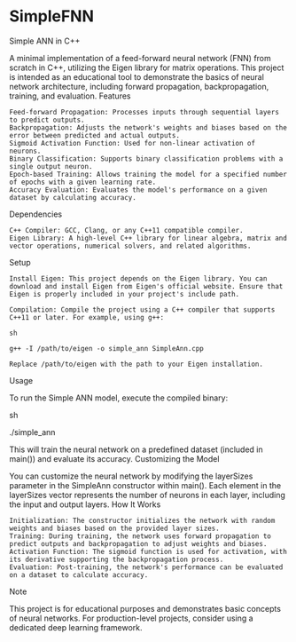# SimpleFNN

Simple ANN in C++

A minimal implementation of a feed-forward neural network (FNN) from scratch in C++, utilizing the Eigen library for matrix operations. This project is intended as an educational tool to demonstrate the basics of neural network architecture, including forward propagation, backpropagation, training, and evaluation.
Features

    Feed-forward Propagation: Processes inputs through sequential layers to predict outputs.
    Backpropagation: Adjusts the network's weights and biases based on the error between predicted and actual outputs.
    Sigmoid Activation Function: Used for non-linear activation of neurons.
    Binary Classification: Supports binary classification problems with a single output neuron.
    Epoch-based Training: Allows training the model for a specified number of epochs with a given learning rate.
    Accuracy Evaluation: Evaluates the model's performance on a given dataset by calculating accuracy.

Dependencies

    C++ Compiler: GCC, Clang, or any C++11 compatible compiler.
    Eigen Library: A high-level C++ library for linear algebra, matrix and vector operations, numerical solvers, and related algorithms.

Setup

    Install Eigen: This project depends on the Eigen library. You can download and install Eigen from Eigen's official website. Ensure that Eigen is properly included in your project's include path.

    Compilation: Compile the project using a C++ compiler that supports C++11 or later. For example, using g++:

    sh

    g++ -I /path/to/eigen -o simple_ann SimpleAnn.cpp

    Replace /path/to/eigen with the path to your Eigen installation.

Usage

To run the Simple ANN model, execute the compiled binary:

sh

./simple_ann

This will train the neural network on a predefined dataset (included in main()) and evaluate its accuracy.
Customizing the Model

You can customize the neural network by modifying the layerSizes parameter in the SimpleAnn constructor within main(). Each element in the layerSizes vector represents the number of neurons in each layer, including the input and output layers.
How It Works

    Initialization: The constructor initializes the network with random weights and biases based on the provided layer sizes.
    Training: During training, the network uses forward propagation to predict outputs and backpropagation to adjust weights and biases.
    Activation Function: The sigmoid function is used for activation, with its derivative supporting the backpropagation process.
    Evaluation: Post-training, the network's performance can be evaluated on a dataset to calculate accuracy.

Note

This project is for educational purposes and demonstrates basic concepts of neural networks. For production-level projects, consider using a dedicated deep learning framework.
